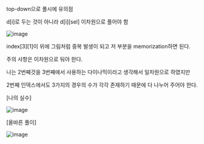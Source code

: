 top-down으로 풀시에 유의점

d[i]로 두는 것이 아니라 d[i][sel] 이차원으로 풀어야 함

![image](https://user-images.githubusercontent.com/108928206/179868165-fe241d84-9bba-4752-9d59-14663c4dd358.png)

index[3][1]이 위에 그림처럼 중복 발생이 되고 저 부분을 memorization하면 된다.

주의 사항은 이차원으로 둬야 한다.

나는 2번째것을 3번째에서 사용하는 다이나믹이라고 생각해서 일차원으로 하였지만

2번째 인덱스에서도 3가지의 경우의 수가 각각 존재하기 때문에 다 나누어 주어야 한다.

[나의 실수]

![image](https://user-images.githubusercontent.com/108928206/179868327-7bf3a99b-a4bb-4db8-bd34-2eccc21e6d59.png)

[올바른 풀이]

![image](https://user-images.githubusercontent.com/108928206/179868349-36e9ed57-fe5b-449d-a2eb-61c4405ab142.png)
